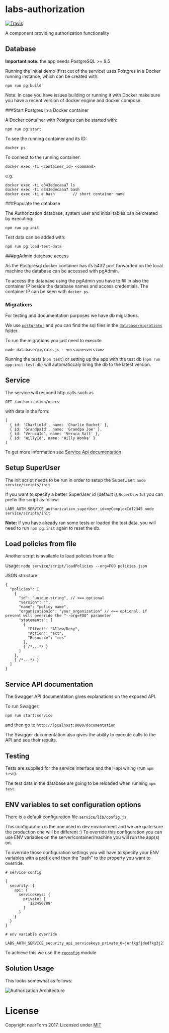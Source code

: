 # labs-authorization
[![Travis][BadgeTravis]][Travis]


A component providing authorization functionality

## Database

**Important note:** the app needs PostgreSQL >= 9.5

Running the initial demo (first cut of the service) uses Postgres in a Docker running instance, which can be created with:

```
npm run pg:build
```

Note: In case you have issues building or running it with Docker make sure you have a recent version of docker engine and docker compose.

###Start Postgres in a Docker container

A Docker container with Postgres can be started with:
```
npm run pg:start
```

To see the running container and its ID:
```
docker ps
```

To connect to the running container:
```
docker exec -ti <container_id> <command>
```
e.g.
```
docker exec -ti e343edecaaa7 ls
docker exec -ti e343edecaaa7 bash
docker exec -ti e bash        // short container name
```

###Populate the database

The Authorization database, system user and initial tables
can be created by executing:

```
npm run pg:init
```

Test data can be added with:
```
npm run pg:load-test-data
```

###pgAdmin database access

As the Postgresql docker container has its 5432 port forwarded on the local machine the database can be accessed with pgAdmin.

To access the database using the pgAdmin you have to fill in also the container IP beside the database names and access credentials. The container IP can be seen with `docker ps`.

### Migrations

For testing and documentation purposes we have db migrations.

We use [`postgrator`](https://github.com/rickbergfalk/postgrator) and you can find the sql files in the [`database/migrations`](/database/migrations) folder.

To run the migrations you just need to execute

`node database/migrate.js --version=<version>`

Running the tests (`npm test`) or setting up the app with the test db (`npm run app:init-test-db`) will automaticcaly bring the db to the latest version.

## Service

The service will respond http calls such as

```
GET /authorization/users
```

with data in the form:

```
[
  { id: 'CharlieId', name: 'Charlie Bucket' },
  { id: 'GrandpaId', name: 'Grandpa Joe' },
  { id: 'VerucaId', name: 'Veruca Salt' },
  { id: 'WillyId', name: 'Willy Wonka' }
]
```

To get more information see [Service Api documentation](#service-api-documentation)

## Setup SuperUser

The init script needs to be run in order to setup the SuperUser: `node service/scripts/init`

If you want to specify a better SuperUser id (default is `SuperUserId`) you can prefix the script as follow:

```
LABS_AUTH_SERVICE_authorization_superUser_id=myComplexId12345 node service/scripts/init
```

**Note:** if you have already ran some tests or loaded the test data, you will need to run `npm pg:init` again to reset the db.

## Load policies from file

Another script is available to load policies from a file

Usage: `node service/script/loadPolicies --org=FOO policies.json`

JSON structure:

```
{
  "policies": [
    {
      "id": "unique-string", // <== optional
      "version": "",
      "name": "policy name",
      "organizationId": "your_organization" // <== optional, if present will override the "--org=FOO" parameter
      "statements": [
        {
          "Effect": "Allow/Deny",
          "Action": "act",
          "Resource": "res"
        },
        { /*...*/ }
      ]
    },
    { /*...*/ }
  ]
}
```

## Service API documentation

The Swagger API documentation gives explanations on the exposed API.

To run Swagger:

```
npm run start:service
```

and then go to `http://localhost:8080/documentation`

The Swagger documentation also gives the ability to execute calls to the API and see their results.


## Testing

Tests are supplied for the service interface and the Hapi wiring (run `npm test`).

The test data in the database are going to be reloaded when running `npm test`.

## ENV variables to set configuration options

There is a default configuration file [`service/lib/config.js`](https://github.com/nearform/labs-authorization/blob/master/src/lib/config.js).

This configuration is the one used in dev environment and we are quite sure the production one will be different :) To override this configuration you can use ENV variables on the server/container/machine you will run the app(s) on.

To override those configuration settings you will have to specify your ENV variables with a [prefix](https://github.com/nearform/labs-authorization/blob/master/src/lib/config.js#L29) and then the "path" to the property you want to override.

```
# service config

{
  security: {
    api: {
      servicekeys: {
        private: [
          '123456789'
        ]
      }
    }
  }
}

# env variable override

LABS_AUTH_SERVICE_security_api_servicekeys_private_0=jerfkgfjdedfkg3j213i43u31jk2erwegjndf
```

To achieve this we use the [`reconfig`](https://github.com/namshi/reconfig) module


## Solution Usage

This looks somewhat as follows:

![Authorization Architecture](./docs/authorization.png)

[BadgeTravis]: https://travis-ci.org/nearform/labs-authorization.svg?branch=master
[Travis]: https://travis-ci.org/nearform/labs-authorization?branch=master

# License

Copyright nearForm 2017. Licensed under [MIT](/LICENSE)